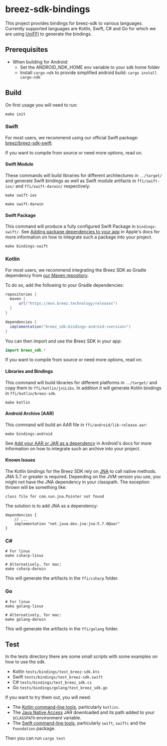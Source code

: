 # breez-sdk-bindings

This project provides bindings for breez-sdk to various languages.
Currently supported languages are Kotlin, Swift, C# and Go for which we are using [UniFFI](https://github.com/mozilla/uniffi-rs) to generate the bindings.

## Prerequisites
* When building for Android:
  * Set the ANDROID_NDK_HOME env variable to your sdk home folder
  * Install `cargo-ndk` to provide simplified android build: ```cargo install cargo-ndk```

## Build

On first usage you will need to run:

```
make init
```

### Swift

For most users, we recommend using our official Swift package: [breez/breez-sdk-swift](https://github.com/breez/breez-sdk-swift).

If you want to compile from source or need more options, read on.

#### Swift Module

These commands will build libraries for different architectures in `../target/` and generate Swift bindings as well as Swift module artifacts in `ffi/swift-ios/` and `ffi/swift-darwin/` respectively:

```
make swift-ios
```

```
make swift-darwin
```

#### Swift Package

This command will produce a fully configured Swift Package in `bindings-swift/`.
See [Adding package dependencies to your app](https://developer.apple.com/documentation/xcode/adding-package-dependencies-to-your-app) in Apple's docs for more information on how to integrate such a package into your project.

```
make bindings-swift
```

### Kotlin

For most users, we recommend integrating the Breez SDK as Gradle dependency from [our Maven repository](https://mvn.breez.technology/releases).

To do so, add the following to your Gradle dependencies:

``` groovy
repositories {
  maven {
      url("https://mvn.breez.technology/releases")
  }
}

dependencies {
  implementation("breez_sdk:bindings-android:<version>")
}
```

You can then import and use the Breez SDK in your app:

``` kotlin
import breez_sdk.*
```

If you want to compile from source or need more options, read on.

#### Libraries and Bindings

This command will build libraries for different platforms in `../target/` and copy them to `ffi/kotlin/jniLibs`.
In addition it will generate Kotlin bindings in `ffi/kotlin/breez-sdk`.

```
make kotlin
```

#### Android Archive (AAR)

This command will build an AAR file in `ffi/android/lib-release.aar`:

```
make bindings-android
```

See [Add your AAR or JAR as a dependency](https://developer.android.com/studio/projects/android-library#psd-add-aar-jar-dependency) in Android's docs for more information on how to integrate such an archive into your project.

#### Known Issues

The Kotlin bindings for the Breez SDK rely on [JNA](https://github.com/java-native-access/jna) to call native methods. JNA 5.7 or greater is required. Depending on the JVM version you use, you might not have the JNA dependency in your classpath. The exception thrown will be something like:

```
class file for com.sun.jna.Pointer not found
```

The solution is to add JNA as a dependency:

```
dependencies {
    // ...
    implementation "net.java.dev.jna:jna:5.7.0@aar"
}
```

### C#

```
# For linux
make csharp-linux

# Alternatively, for mac:
make csharp-darwin
```

This will generate the artifacts in the `ffi/csharp` folder.

### Go

```
# For linux
make golang-linux

# Alternatively, for mac:
make golang-darwin
```

This will generate the artifacts in the `ffi/golang` folder.

## Test

In the tests directory there are some small scripts with some examples on how to use the sdk.
  * Kotlin `tests/bindings/test_breez-sdk.kts`
  * Swift `tests/bindings/test_breez-sdk.swift`  
  * C# `tests/bindings/test_breez_sdk.cs`
  * Go `tests/bindings/golang/test_breez_sdk.go`

If you want to try them out, you will need:

* The [Kotlin command-line tools](https://kotlinlang.org/docs/tutorials/command-line.html), particularly `kotlinc`.
* The [Java Native Access](https://github.com/java-native-access/jna#download) JAR downloaded and its path
  added to your `$CLASSPATH` environment variable.
* The [Swift command-line tools](https://swift.org/download/), particularly `swift`, `swiftc` and
  the `Foundation` package.

Then you can run ```cargo test```

